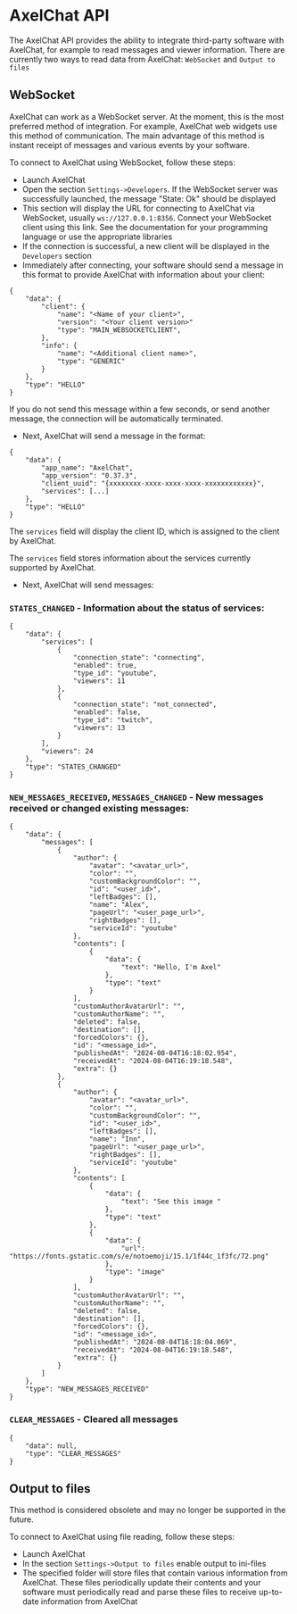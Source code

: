 # AxelChat API

The AxelChat API provides the ability to integrate third-party software with AxelChat, for example to read messages and viewer information. There are currently two ways to read data from AxelChat: `WebSocket` and `Output to files`

## WebSocket

AxelChat can work as a WebSocket server. At the moment, this is the most preferred method of integration. For example, AxelChat web widgets use this method of communication. The main advantage of this method is instant receipt of messages and various events by your software.

To connect to AxelChat using WebSocket, follow these steps:

* Launch AxelChat
* Open the section `Settings->Developers`. If the WebSocket server was successfully launched, the message "State: Ok" should be displayed
* This section will display the URL for connecting to AxelChat via WebSocket, usually `ws://127.0.0.1:8356`. Connect your WebSocket client using this link. See the documentation for your programming language or use the appropriate libraries
* If the connection is successful, a new client will be displayed in the `Developers` section
* Immediately after connecting, your software should send a message in this format to provide AxelChat with information about your client:
```
{
    "data": {
        "client": {
            "name": "<Name of your client>",
            "version": "<Your client version>"
            "type": "MAIN_WEBSOCKETCLIENT",
        },
        "info": {
            "name": "<Additional client name>",
            "type": "GENERIC"
        }
    },
    "type": "HELLO"
}
```
If you do not send this message within a few seconds, or send another message, the connection will be automatically terminated.

* Next, AxelChat will send a message in the format:
```
{
    "data": {
        "app_name": "AxelChat",
        "app_version": "0.37.3",
        "client_uuid": "{xxxxxxxx-xxxx-xxxx-xxxx-xxxxxxxxxxxx}",
        "services": [...]
	},
	"type": "HELLO"
}
```
The `services` field will display the client ID, which is assigned to the client by AxelChat.

The `services` field stores information about the services currently supported by AxelChat.

* Next, AxelChat will send messages:

### `STATES_CHANGED` - Information about the status of services:

```
{
    "data": {
        "services": [
            {
                "connection_state": "connecting",
                "enabled": true,
                "type_id": "youtube",
                "viewers": 11
            },
            {
                "connection_state": "not_connected",
                "enabled": false,
                "type_id": "twitch",
                "viewers": 13
            }
        ],
        "viewers": 24
    },
    "type": "STATES_CHANGED"
}
```

### `NEW_MESSAGES_RECEIVED`, `MESSAGES_CHANGED` - New messages received or changed existing messages:

```
{
    "data": {
        "messages": [
            {
                "author": {
                    "avatar": "<avatar_url>",
                    "color": "",
                    "customBackgroundColor": "",
                    "id": "<user_id>",
                    "leftBadges": [],
                    "name": "Alex",
                    "pageUrl": "<user_page_url>",
                    "rightBadges": [],
                    "serviceId": "youtube"
                },
                "contents": [
                    {
                        "data": {
                            "text": "Hello, I'm Axel"
                        },
                        "type": "text"
                    }
                ],
                "customAuthorAvatarUrl": "",
                "customAuthorName": "",
				"deleted": false,
                "destination": [],
                "forcedColors": {},
                "id": "<message_id>",
                "publishedAt": "2024-08-04T16:18:02.954",
                "receivedAt": "2024-08-04T16:19:18.548",
                "extra": {}
            },
            {
                "author": {
                    "avatar": "<avatar_url>",
                    "color": "",
                    "customBackgroundColor": "",
                    "id": "<user_id>",
                    "leftBadges": [],
                    "name": "Inn",
                    "pageUrl": "<user_page_url>",
                    "rightBadges": [],
                    "serviceId": "youtube"
                },
                "contents": [
                    {
                        "data": {
                            "text": "See this image "
                        },
                        "type": "text"
                    },
                    {
                        "data": {
                            "url": "https://fonts.gstatic.com/s/e/notoemoji/15.1/1f44c_1f3fc/72.png"
                        },
                        "type": "image"
                    }
                ],
                "customAuthorAvatarUrl": "",
                "customAuthorName": "",
				"deleted": false,
                "destination": [],
                "forcedColors": {},
                "id": "<message_id>",
                "publishedAt": "2024-08-04T16:18:04.069",
                "receivedAt": "2024-08-04T16:19:18.548",
                "extra": {}
            }
        ]
    },
    "type": "NEW_MESSAGES_RECEIVED"
}
```

### `CLEAR_MESSAGES` - Cleared all messages

```
{
    "data": null,
    "type": "CLEAR_MESSAGES"
}
```

## Output to files

This method is considered obsolete and may no longer be supported in the future.

To connect to AxelChat using file reading, follow these steps:

* Launch AxelChat
* In the section `Settings->Output to files` enable output to ini-files
* The specified folder will store files that contain various information from AxelChat. These files periodically update their contents and your software must periodically read and parse these files to receive up-to-date information from AxelChat
